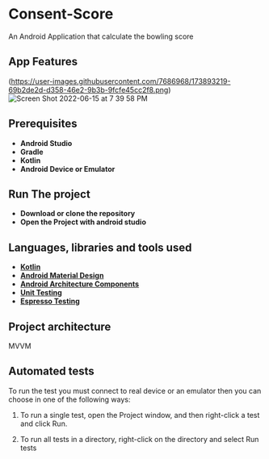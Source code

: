 # Consent-Score

An Android Application that calculate the bowling score



## App Features 
(https://user-images.githubusercontent.com/7686968/173893219-69b2de2d-d358-46e2-9b3b-9fcfe45cc2f8.png)
![Screen Shot 2022-06-15 at 7 39 58 PM](https://user-images.githubusercontent.com/7686968/173893432-fe8f1421-34c9-4e0d-91cd-cd7cbba0311d.png)



## Prerequisites
* __Android Studio__
* __Gradle__
* __Kotlin__
* __Android Device or Emulator__

## Run The project
* __Download or clone the repository__
* __Open the Project with android studio__

## Languages, libraries and tools used
* __[Kotlin](https://developer.android.com/kotlin)__
* __[Android Material Design](https://material.io/components/)__
* __[Android Architecture Components](https://developer.android.com/topic/libraries/architecture/index.html)__
* __[Unit Testing](https://developer.android.com/training/testing/local-tests)__
* __[Espresso Testing](http://developer.android.com/training/testing/espresso)__

## Project architecture
MVVM

## Automated tests
To run the test you must connect to real device or an emulator then you can choose in one of the following ways:

1. To run a single test, open the Project window, and then right-click a test and click Run.

2. To run all tests in a directory, right-click on the directory and select Run tests



